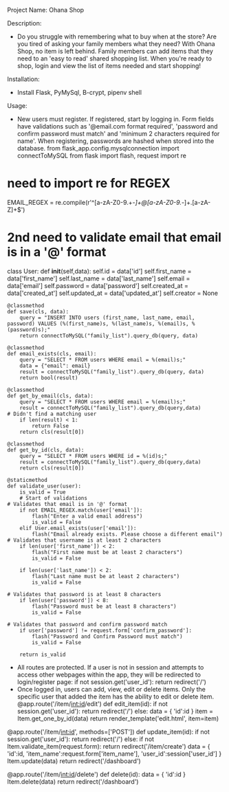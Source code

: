 Project Name: Ohana Shop

Description: 
- Do you struggle with remembering what to buy when at the store? Are you tired of asking your family members what they need? With Ohana Shop, no item is left behind. Family members can add items that they need to an 'easy to read' shared shopping list. When you're ready to shop, login and view the list of items needed and start shopping!

Installation: 
- Install Flask, PyMySql, B-crypt, pipenv shell

Usage: 
- New users must register. If registered, start by logging in. Form fields have validations such as '@email.com format required', 'password and confirm password must match' and 'minimum 2 characters required for name'. When registering, passwords are hashed when stored into the database.
  from flask_app.config.mysqlconnection import connectToMySQL
from flask import flash, request
import re
# need to import re for REGEX

EMAIL_REGEX = re.compile(r'^[a-zA-Z0-9.+_-]+@[a-zA-Z0-9._-]+\.[a-zA-Z]+$')
# 2nd need to validate email that email is in a '@' format

class User:
    def __init__(self,data):
        self.id = data['id']
        self.first_name = data['first_name']
        self.last_name = data['last_name']
        self.email = data['email']
        self.password = data['password']
        self.created_at = data['created_at']
        self.updated_at = data['updated_at']
        self.creator = None

    @classmethod
    def save(cls, data):
        query = "INSERT INTO users (first_name, last_name, email, password) VALUES (%(first_name)s, %(last_name)s, %(email)s, %(password)s);"
        return connectToMySQL("family_list").query_db(query, data)

    @classmethod
    def email_exists(cls, email):
        query = "SELECT * FROM users WHERE email = %(email)s;"
        data = {"email": email}
        result = connectToMySQL("family_list").query_db(query, data)
        return bool(result)

    @classmethod
    def get_by_email(cls, data):
        query = "SELECT * FROM users WHERE email = %(email)s;"
        result = connectToMySQL("family_list").query_db(query,data)
    # Didn't find a matching user
        if len(result) < 1:
            return False
        return cls(result[0])

    @classmethod
    def get_by_id(cls, data):
        query = "SELECT * FROM users WHERE id = %(id)s;"
        result = connectToMySQL("family_list").query_db(query,data)
        return cls(result[0])

    @staticmethod
    def validate_user(user):
        is_valid = True
        # Start of validations
    # Validates that email is in '@' format
        if not EMAIL_REGEX.match(user['email']):
            flash("Enter a valid email address")
            is_valid = False
        elif User.email_exists(user['email']):
            flash("Email already exists. Please choose a different email")
    # Validates that username is at least 2 characters
        if len(user['first_name']) < 2:
            flash("First name must be at least 2 characters")
            is_valid = False

        if len(user['last_name']) < 2:
            flash("Last name must be at least 2 characters")
            is_valid = False

    # Validates that password is at least 8 characters
        if len(user['password']) < 8:
            flash("Password must be at least 8 characters")
            is_valid = False

    # Validates that password and confirm password match
        if user['password'] != request.form['confirm_password']:
            flash("Password and Confirm Password must match")
            is_valid = False

        return is_valid
- All routes are protected. If a user is not in session and attempts to access other webpages within the app, they will be redirected to login/register page:
      if not session.get('user_id'):
        return redirect('/')
- Once logged in, users can add, view, edit or delete items. Only the specific user that added the item has the ability to edit or delete item.
  @app.route('/item/<int:id>/edit')
def edit_item(id):
    if not session.get('user_id'):
        return redirect('/')
    else:
        data = {
            'id':id
        }
    item = Item.get_one_by_id(data)
    return render_template('edit.html', item=item)

@app.route('/item/<int:id>', methods=['POST'])
def update_item(id):
    if not session.get('user_id'):
        return redirect('/')
    else:
        if not Item.validate_item(request.form):
            return redirect('/item/create')
    data = {
        'id':id,
        'item_name':request.form['item_name'],
        'user_id':session['user_id']
    }
    Item.update(data)
    return redirect('/dashboard')

@app.route('/item/<int:id>/delete')
def delete(id):
    data = {
        'id':id
    }
    Item.delete(data)
    return redirect('/dashboard')
